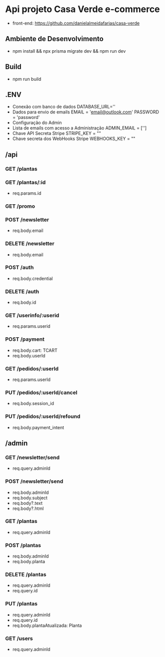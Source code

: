 # Api projeto Casa Verde e-commerce
* front-end: https://github.com/danielalmeidafarias/casa-verde
  
## Ambiente de Desenvolvimento
* npm install && npx prisma migrate dev && npm run dev
## Build
* npm run build
  
## .ENV
* Conexão com banco de dados
DATABASE_URL=''
* Dados para envio de emails
EMAIL = 'email@outlook.com'
PASSWORD = 'password'
* Configuração do Admin
* Lista de emails com acesso a Administração
ADMIN_EMAIL = ['']
* Chave API Secreta Stripe
STRIPE_KEY = ""
* Chave secreta dos WebHooks Stripe
WEBHOOKS_KEY = ""


## /api
### GET /plantas
### GET /plantas/:id
* req.params.id
### GET /promo
### POST /newsletter
* req.body.email
### DELETE /newsletter
* req.body.email
### POST /auth
* req.body.credential
### DELETE /auth
* req.body.id
### GET /userinfo/:userid
* req.params.userid
### POST /payment
* req.body.cart: TCART
* req.body.userId
### GET /pedidos/:userId
* req.params.userId
### PUT /pedidos/:userId/cancel
* req.body.session_id
### PUT /pedidos/:userId/refound
* req.body.payment_intent

## /admin
### GET /newsletter/send
* req.query.adminId
### POST /newsletter/send
* req.body.adminId
* req.body.subject
* req.body?.text
* req.body?.html
### GET /plantas
* req.query.adminId
### POST /plantas
* req.body.adminId
* req.body.planta
### DELETE /plantas
* req.query.adminId
* req.query.id
### PUT /plantas
* req.query.adminId
* req.query.id
* req.body.plantaAtualizada: Planta
### GET /users
* req.query.adminId
